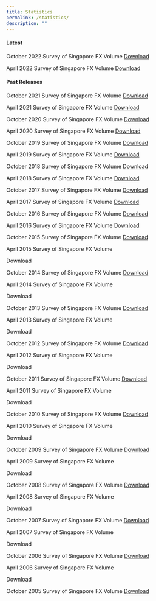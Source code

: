 ```yaml
---
title: Statistics
permalink: /statistics/
description: ""
---
```

#### Latest ####

October 2022
Survey of Singapore FX Volume 
[Download](/files/Survey/2022-10%20Survey%20FX.xlsx)

April 2022
Survey of Singapore FX Volume
[Download](/files/Survey/2022-04%20Survey%20FX.xlsx)
 
#### Past Releases ####

October 2021
Survey of Singapore FX Volume
[Download](/files/Survey/2021-10%20Survey%20FX.xlsx)

April 2021
Survey of Singapore FX Volume
[Download](/files/Survey/2021-04%20Survey%20FX.xlsx)

October 2020
Survey of Singapore FX Volume
[Download](/files/Survey/2020-10%20Survey%20FX.xlsx)

April 2020
Survey of Singapore FX Volume
[Download](/files/Survey/2020-04%20Survey%20FX.xlsx) 

October 2019
Survey of Singapore FX Volume
[Download](/files/Survey/2019-10%20Survey%20FX.xlsx)

April 2019
Survey of Singapore FX Volume
[Download](/files/Survey/2019-04%20Survey%20FX.xlsx)

October 2018
Survey of Singapore FX Volume
[Download](/files/Survey/2018-10%20Survey%20FX.xlsx)

April 2018
Survey of Singapore FX Volume
[Download](/files/Survey/2018-04%20Survey%20FX.xlsx)

October 2017
Survey of Singapore FX Volume
[Download](/files/Survey/2017-10%20Survey%20FX.xlsx)

April 2017
Survey of Singapore FX Volume
[Download](/files/Survey/2017-04%20Survey%20FX.xlsx)

October 2016
Survey of Singapore FX Volume
[Download](/files/Survey/2016-10%20Survey%20FX.pdf)

April 2016
Survey of Singapore FX Volume
[Download](/files/Survey/2016-04%20Survey%20FX.pdf)

October 2015
Survey of Singapore FX Volume
[Download](/files/Survey/2015-10%20Survey%20FX.pdf)

April 2015
Survey of Singapore FX Volume

 Download 

October 2014
Survey of Singapore FX Volume
[Download](/files/Survey/2014-10%20Survey%20FX.pdf)

April 2014
Survey of Singapore FX Volume

 Download 

October 2013
Survey of Singapore FX Volume
[Download](/files/Survey/2013-10%20Survey%20FX.pdf)

April 2013
Survey of Singapore FX Volume

 Download 

October 2012
Survey of Singapore FX Volume
[Download](/files/Survey/2012-10%20Survey%20FX.pdf)

April 2012
Survey of Singapore FX Volume

Download 

October 2011
Survey of Singapore FX Volume
[Download](/files/Survey/2011-10%20Survey%20FX.pdf)

April 2011
Survey of Singapore FX Volume

Download 

October 2010
Survey of Singapore FX Volume
[Download](/files/Survey/2010-10%20Survey%20FX.pdf)

April 2010
Survey of Singapore FX Volume

Download 

October 2009
Survey of Singapore FX Volume
[Download](/files/Survey/2009-10%20Survey%20FX.pdf)

April 2009
Survey of Singapore FX Volume

Download 

October 2008
Survey of Singapore FX Volume
[Download](/files/Survey/2008-10%20Survey%20FX.pdf)

April 2008
Survey of Singapore FX Volume

Download 

October 2007
Survey of Singapore FX Volume
[Download](/files/Survey/2007-10%20Survey%20FX.pdf)

April 2007
Survey of Singapore FX Volume

Download 

October 2006
Survey of Singapore FX Volume
[Download](/files/Survey/2006-10%20Survey%20FX.pdf)

April 2006
Survey of Singapore FX Volume

Download 

October 2005
Survey of Singapore FX Volume
[Download](/files/Survey/2005-10%20Survey%20FX.pdf)